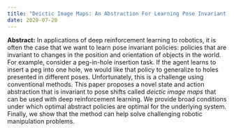 ```yaml
---
title: "Deictic Image Maps: An Abstraction For Learning Pose Invariant Manipulation Policies"
date: 2020-07-20
---
```

**Abstract:**  In applications of deep reinforcement learning to robotics, it is often the case that we want 
to learn pose invariant policies: policies that are invariant to changes in the position and orientation of 
objects in the world. For example, consider a peg-in-hole insertion task. If the agent learns to insert a peg
into one hole, we would like that policy to generalize to holes presented in different poses. Unfortunately, 
this is a challenge using conventional methods. This paper proposes a novel state and action abstraction that 
is invariant to pose shifts called *deictic image maps* that can be used with deep reinforcement learning. 
We provide broad conditions under which optimal abstract policies are optimal for the underlying system. 
Finally, we show that the method can help solve challenging robotic manipulation problems. 
